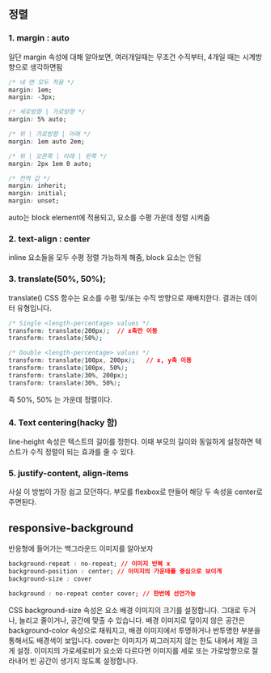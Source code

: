 ## 정렬

### 1. margin : auto
일단 margin 속성에 대해 알아보면, 여러개일때는 무조건 수직부터, 4개일 때는 시계방향으로 생각하면됨
```css
/* 네 면 모두 적용 */
margin: 1em;
margin: -3px;

/* 세로방향 | 가로방향 */
margin: 5% auto;

/* 위 | 가로방향 | 아래 */
margin: 1em auto 2em;

/* 위 | 오른쪽 | 아래 | 왼쪽 */
margin: 2px 1em 0 auto;

/* 전역 값 */
margin: inherit;
margin: initial;
margin: unset;
```
auto는 block element에 적용되고, 요소를 수평 가운데 정렬 시켜줌

### 2. text-align : center
inline 요소들을 모두 수평 정렬 가능하게 해줌, block 요소는 안됨

### 3. translate(50%, 50%);
translate() CSS 함수는 요소를 수평 및/또는 수직 방향으로 재배치한다. 결과는 <transform-function> 데이터 유형입니다.
```css
/* Single <length-percentage> values */
transform: translate(200px);  // x축만 이동
transform: translate(50%);

/* Double <length-percentage> values */
transform: translate(100px, 200px);   // x, y축 이동
transform: translate(100px, 50%);
transform: translate(30%, 200px);
transform: translate(30%, 50%);
```
즉 50%, 50% 는 가운데 정렬이다.

### 4. Text centering(hacky 함)
line-height 속성은 텍스트의 길이를 정한다. 이때 부모의 길이와 동일하게 설정하면 텍스트가 수직 정렬이 되는 효과를 줄 수 있다.
  
### 5. justify-content, align-items
사실 이 방법이 가장 쉽고 모던하다. 부모를 flexbox로 만들어 해당 두 속성을 center로 주면된다.

  
## responsive-background
반응형에 들어가는 백그라운드 이미지를 알아보자
```css
background-repeat : no-repeat; // 이미지 반복 x
background-position : center; // 이미지의 가운데를 중심으로 보이게
background-size : cover 

background : no-repeat center cover; // 한번에 선언가능
```
CSS background-size 속성은 요소 배경 이미지의 크기를 설정합니다. 그대로 두거나, 늘리고 줄이거나, 공간에 맞출                              수 있습니다. 배경 이미지로 덮이지 않은 공간은 background-color 속성으로 채워지고, 배경 이미지에서 투명하거나 반투명한 부분을 통해서도 배경색이 보입니다. cover는 이미지가 찌그러지지 않는 한도 내에서 제일 크게 설정. 이미지의 가로세로비가 요소와 다르다면 이미지를 세로 또는 가로방향으로 잘라내어 빈 공간이 생기지 않도록 설정합니다.
